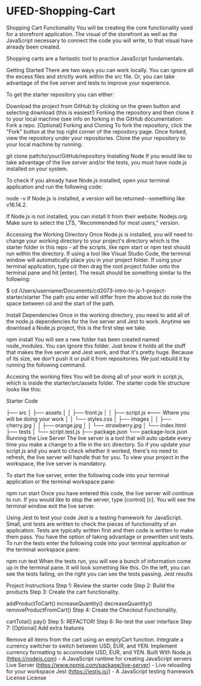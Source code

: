 # UFED-Shopping-Cart
Shopping Cart Functionality
You will be creating the core functionality used for a storefront application. The visual of the storefront as well as the JavaScript necessary to connect the code you will write, to that visual have already been created.

Shopping carts are a fantastic tool to practice JavaScript fundamentals.

Getting Started
There are two ways you can work locally. You can ignore all the excess files and strictly work within the src file. Or, you can take advantage of the live server and tests to improve your experience.

To get the starter repository you can either:

Download the project from GitHub by clicking on the green button and selecting download (this is easiest!)
Forking the repository and then clone it to your local machine (see info on forking in the GitHub documentation: Fork a repo.
[Optional] Forking and Cloning
To fork the repository, click the "Fork" button at the top right corner of the repository page. Once forked, view the repository under your repositories. Clone the your repository to your local machine by running:

git clone path/to/your/GitHub/repository
Installing Node
If you would like to take advantage of the live server and/or the tests, you must have node.js installed on your system.

To check if you already have Node.js installed, open your terminal application and run the following code:

node -v
If Node.js is installed, a version will be returned--something like v16.14.2.

If Node.js is not installed, you can install it from their website: Nodejs.org. Make sure to select the LTS, "Recommended for most users," version.

Accessing the Working Directory
Once Node.js is installed, you will need to change your working directory to your project's directory which is the starter folder in this repo - all the scripts, like npm start or npm test should run within the directory. If using a tool like Visual Studio Code, the terminal window will automatically place you in your project folder. If using your terminal application, type cd then drag the root project folder onto the terminal pane and hit [enter]. The result should be something similar to the following:

$ cd /Users/username/Documents/cd2073-intro-to-js-1-project-starter/starter
The path you enter will differ from the above but do note the space between cd and the start of the path.

Install Dependencies
Once in the working directory, you need to add all of the node.js dependencies for the live server and Jest to work. Anytime we download a Node.js project, this is the first step we take.

npm install
You will see a new folder has been created named node_modules. You can ignore this folder. Just know it holds all the stuff that makes the live server and Jest work, and that it's pretty huge. Because of its size, we don't push it or pull it from repositories. We just rebuild it by running the following command.

Accesing the working files
You will be doing all of your work in script.js, which is inside the starter/src/assets folder. The starter code file structure looks like this:

Starter Code

├── src
│ ├── assets
│ │ ├── front.js
│ │ ├── script.js <--- Where you will be doing your work
│ │ └── styles.css
│ ├── images
│ │ ├── cherry.jpg
│ │ ├── orange.jpg
│ │ └── strawberry.jpg
│ └── index.html
├── tests
│ └── script.test.js
├── package.json
└── package-lock.json
Running the Live Server
The live server is a tool that will auto update every time you make a change to a file in the src directory. So if you update your script.js and you want to check whether it worked, there's no need to refresh, the live server will handle that for you. To view your project in the workspace, the live server is mandatory.

To start the live server, enter the following code into your terminal application or the terminal workspace pane:

npm run start
Once you have entered this code, the live server will continue to run. If you would like to stop the server, type [control] [c]. You will see the terminal window exit the live server.

Using Jest to test your code
Jest is a testing framework for JavaScript. Small, unit tests are written to check the pieces of functionality of an application. Tests are typically written first and then code is written to make them pass. You have the option of taking advantage or prewritten unit tests. To run the tests enter the following code into your terminal application or the terminal workspace pane:

npm run test
When the tests run, you will see a bunch of information come up in the terminal pane. It will look something like this. On the left, you can see the tests failing, on the right you can see the tests passing. Jest results

Project Instructions
Step 1: Review the starter code
Step 2: Build the products
Step 3: Create the cart functionality.

addProductToCart()
increaseQuantity()
decreaseQuantity()
removeProductFromCart()
Step 4: Create the Checkout Functionality.

cartTotal()
pay()
Step 5: REFACTOR!
Step 6: Re-test the user interface
Step 7: [Optional] Add extra features

Remove all items from the cart using an emptyCart function.
Integrate a currency switcher to switch between USD, EUR, and YEN.
Implement currency formatting to accomodate USD, EUR, and YEN.
Built With
Node.js (https://nodejs.com) - A JavaScript runtime for creating JavaScript servers
Live Server (https://www.npmjs.com/package/live-server) - Live reloading for your workspace
Jest (https://jestjs.io/) - A JavaScript testing framework
License
License
